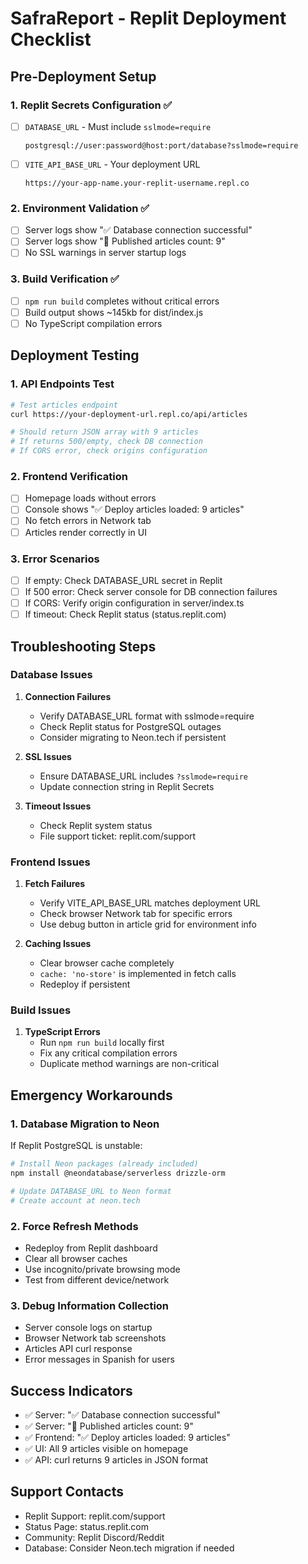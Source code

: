 # SafraReport - Replit Deployment Checklist

## Pre-Deployment Setup

### 1. Replit Secrets Configuration ✅
- [ ] `DATABASE_URL` - Must include `sslmode=require`
  ```
  postgresql://user:password@host:port/database?sslmode=require
  ```
- [ ] `VITE_API_BASE_URL` - Your deployment URL
  ```
  https://your-app-name.your-replit-username.repl.co
  ```

### 2. Environment Validation ✅
- [ ] Server logs show "✅ Database connection successful"
- [ ] Server logs show "📰 Published articles count: 9"
- [ ] No SSL warnings in server startup logs

### 3. Build Verification ✅
- [ ] `npm run build` completes without critical errors
- [ ] Build output shows ~145kb for dist/index.js
- [ ] No TypeScript compilation errors

## Deployment Testing

### 1. API Endpoints Test
```bash
# Test articles endpoint
curl https://your-deployment-url.repl.co/api/articles

# Should return JSON array with 9 articles
# If returns 500/empty, check DB connection
# If CORS error, check origins configuration
```

### 2. Frontend Verification
- [ ] Homepage loads without errors
- [ ] Console shows "✅ Deploy articles loaded: 9 articles"
- [ ] No fetch errors in Network tab
- [ ] Articles render correctly in UI

### 3. Error Scenarios
- [ ] If empty: Check DATABASE_URL secret in Replit
- [ ] If 500 error: Check server console for DB connection failures
- [ ] If CORS: Verify origin configuration in server/index.ts
- [ ] If timeout: Check Replit status (status.replit.com)

## Troubleshooting Steps

### Database Issues
1. **Connection Failures**
   - Verify DATABASE_URL format with sslmode=require
   - Check Replit status for PostgreSQL outages
   - Consider migrating to Neon.tech if persistent

2. **SSL Issues** 
   - Ensure DATABASE_URL includes `?sslmode=require`
   - Update connection string in Replit Secrets

3. **Timeout Issues**
   - Check Replit system status
   - File support ticket: replit.com/support

### Frontend Issues
1. **Fetch Failures**
   - Verify VITE_API_BASE_URL matches deployment URL
   - Check browser Network tab for specific errors
   - Use debug button in article grid for environment info

2. **Caching Issues**
   - Clear browser cache completely
   - `cache: 'no-store'` is implemented in fetch calls
   - Redeploy if persistent

### Build Issues
1. **TypeScript Errors**
   - Run `npm run build` locally first
   - Fix any critical compilation errors
   - Duplicate method warnings are non-critical

## Emergency Workarounds

### 1. Database Migration to Neon
If Replit PostgreSQL is unstable:
```bash
# Install Neon packages (already included)
npm install @neondatabase/serverless drizzle-orm

# Update DATABASE_URL to Neon format
# Create account at neon.tech
```

### 2. Force Refresh Methods
- Redeploy from Replit dashboard
- Clear all browser caches
- Use incognito/private browsing mode
- Test from different device/network

### 3. Debug Information Collection
- Server console logs on startup
- Browser Network tab screenshots
- Articles API curl response
- Error messages in Spanish for users

## Success Indicators
- ✅ Server: "✅ Database connection successful"
- ✅ Server: "📰 Published articles count: 9" 
- ✅ Frontend: "✅ Deploy articles loaded: 9 articles"
- ✅ UI: All 9 articles visible on homepage
- ✅ API: curl returns 9 articles in JSON format

## Support Contacts
- Replit Support: replit.com/support
- Status Page: status.replit.com
- Community: Replit Discord/Reddit
- Database: Consider Neon.tech migration if needed